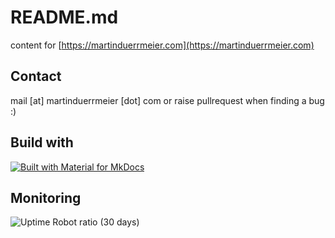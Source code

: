 
# README.md

content for [https://martinduerrmeier.com](https://martinduerrmeier.com)

## Contact

mail [at] martinduerrmeier [dot] com 
or raise pullrequest when finding a bug :)

## Build with

[![Built with Material for MkDocs](https://img.shields.io/badge/Material_for_MkDocs-526CFE?style=for-the-badge&logo=MaterialForMkDocs&logoColor=white)](https://squidfunk.github.io/mkdocs-material/)

## Monitoring

![Uptime Robot ratio (30 days)](https://img.shields.io/uptimerobot/ratio/m798114162-65f99e753adb515336ef0144)


